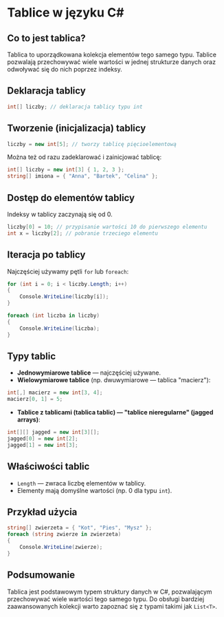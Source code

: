 # Tablice w języku C#

## Co to jest tablica?
Tablica to uporządkowana kolekcja elementów tego samego typu. Tablice pozwalają przechowywać wiele wartości w jednej strukturze danych oraz odwoływać się do nich poprzez indeksy.

## Deklaracja tablicy

```csharp
int[] liczby; // deklaracja tablicy typu int
```

## Tworzenie (inicjalizacja) tablicy

```csharp
liczby = new int[5]; // tworzy tablicę pięcioelementową
```

Można też od razu zadeklarować i zainicjować tablicę:

```csharp
int[] liczby = new int[3] { 1, 2, 3 };
string[] imiona = { "Anna", "Bartek", "Celina" };
```

## Dostęp do elementów tablicy

Indeksy w tablicy zaczynają się od 0.

```csharp
liczby[0] = 10; // przypisanie wartości 10 do pierwszego elementu
int x = liczby[2]; // pobranie trzeciego elementu
```

## Iteracja po tablicy

Najczęściej używamy pętli `for` lub `foreach`:

```csharp
for (int i = 0; i < liczby.Length; i++)
{
    Console.WriteLine(liczby[i]);
}

foreach (int liczba in liczby)
{
    Console.WriteLine(liczba);
}
```

## Typy tablic

- **Jednowymiarowe tablice** — najczęściej używane.
- **Wielowymiarowe tablice** (np. dwuwymiarowe — tablica "macierz"):

```csharp
int[,] macierz = new int[3, 4];
macierz[0, 1] = 5;
```

- **Tablice z tablicami (tablica tablic) — "tablice nieregularne" (jagged arrays)**:

```csharp
int[][] jagged = new int[3][];
jagged[0] = new int[2];
jagged[1] = new int[3];
```

## Właściwości tablic

- `Length` — zwraca liczbę elementów w tablicy.
- Elementy mają domyślne wartości (np. 0 dla typu `int`).

## Przykład użycia

```csharp
string[] zwierzeta = { "Kot", "Pies", "Mysz" };
foreach (string zwierze in zwierzeta)
{
    Console.WriteLine(zwierze);
}
```

## Podsumowanie

Tablica jest podstawowym typem struktury danych w C#, pozwalającym przechowywać wiele wartości tego samego typu. Do obsługi bardziej zaawansowanych kolekcji warto zapoznać się z typami takimi jak `List<T>`.